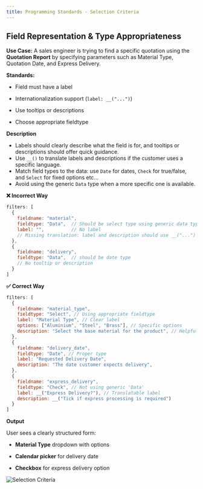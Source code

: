 ```yaml
---
title: Programming Standards - Selection Criteria
---
```


## Field Representation & Type Appropriateness

**Use Case:** A sales engineer is trying to find a specific quotation using the **Quotation Report** by specifying parameters such as Material Type, Quotation Date, and Express Delivery. 

**Standards:**

-   Field must have a label
    
-   Internationalization support (`label: __("...")`)
    
-   Use tooltips or descriptions
    
-   Choose appropriate fieldtype
    
        
**Description**

- Labels should clearly describe what the field is for, and tooltips or descriptions should offer quick guidance. 
- Use `__()` to translate labels and descriptions if the customer uses a specific language.
-   Match field types to the data: use `Date` for dates, `Check` for true/false, and `Select` for fixed options etc...
- Avoid using the generic `Data` type when a more specific one is available.    

 **❌ Incorrect Way**

```js
filters: [
  {
    fieldname: "material",
    fieldtype: "Data",  // Should be select type using generic data type
    label: "",          // No label
    // Missing translation: label and description should use __("...")
  },
  {
    fieldname: "delivery",
    fieldtype: "Data",  // should be date type 
    // No tooltip or description
  }
]
```

 **✅ Correct Way**

```js
filters: [
  {
    fieldname: "material_type",
    fieldtype: "Select", // Using appropriate fieldtype
    label: "Material Type", // Clear label
    options: ["Aluminium", "Steel", "Brass"], // Specific options
    description: "Select the base material for the product", // Helpful text
  },
  {
    fieldname: "delivery_date",
    fieldtype: "Date", // Proper type
    label: "Requested Delivery Date",
    description: "The date customer expects delivery",
  },
  {
    fieldname: "express_delivery", 
    fieldtype: "Check", // Not using generic 'Data'
	label: __("Express Delivery?"), // Translatable label
    description: __("Tick if express processing is required")
  }
]

```

**Output**

User sees a clearly structured form:

-   **Material Type** dropdown with options
    
-   **Calendar picker** for delivery date
    
-   **Checkbox** for express delivery option 

![Selection Criteria](/lens-docs/field-structure.png)